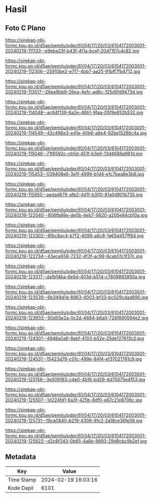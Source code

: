 # Hasil

## Foto C Plano

https://sirekap-obj-formc.kpu.go.id/d5ae/pemilu/pdpr/61/04/17/20/03/6104172003001-20240219-111133--e9eba23f-b43f-4f1a-bcef-20d7157c4c82.jpg

https://sirekap-obj-formc.kpu.go.id/d5ae/pemilu/pdpr/61/04/17/20/03/6104172003001-20240219-112306--25910be2-e7f7-4bb7-aa25-91bff7fb4712.jpg

https://sirekap-obj-formc.kpu.go.id/d5ae/pemilu/pdpr/61/04/17/20/03/6104172003001-20240219-113517--26ea9bb9-26ea-4efc-ad6c-125d5fd9473d.jpg

https://sirekap-obj-formc.kpu.go.id/d5ae/pemilu/pdpr/61/04/17/20/03/6104172003001-20240219-114048--ac64f139-6a2e-46b1-9faa-05f9e852b532.jpg

https://sirekap-obj-formc.kpu.go.id/d5ae/pemilu/pdpr/61/04/17/20/03/6104172003001-20240219-114549--42c496e3-e41e-40b6-a8e4-92be15286c4a.jpg

https://sirekap-obj-formc.kpu.go.id/d5ae/pemilu/pdpr/61/04/17/20/03/6104172003001-20240219-115046--71f6592c-cb5d-451f-b3e6-13d4686a981d.jpg

https://sirekap-obj-formc.kpu.go.id/d5ae/pemilu/pdpr/61/04/17/20/03/6104172003001-20240219-115453--039408e6-3e1f-4999-b1d4-e1c7bea8e3b6.jpg

https://sirekap-obj-formc.kpu.go.id/d5ae/pemilu/pdpr/61/04/17/20/03/6104172003001-20240219-115955--aedad879-afb2-4d1f-b300-81a0d901b735.jpg

https://sirekap-obj-formc.kpu.go.id/d5ae/pemilu/pdpr/61/04/17/20/03/6104172003001-20240219-122040--806fb88e-de0b-4eb7-9820-a205e84cb10a.jpg

https://sirekap-obj-formc.kpu.go.id/d5ae/pemilu/pdpr/61/04/17/20/03/6104172003001-20240219-122302--8fbc8ac4-b7f2-4099-a6c8-1e65d457ff84.jpg

https://sirekap-obj-formc.kpu.go.id/d5ae/pemilu/pdpr/61/04/17/20/03/6104172003001-20240219-122734--43ece658-7232-4f3f-ac99-8cab01c1f37c.jpg

https://sirekap-obj-formc.kpu.go.id/d5ae/pemilu/pdpr/61/04/17/20/03/6104172003001-20240219-123317--da1b14ba-6e5d-403d-b514-c7809893850a.jpg

https://sirekap-obj-formc.kpu.go.id/d5ae/pemilu/pdpr/61/04/17/20/03/6104172003001-20240219-123539--6b349d1d-8963-4003-bf33-bc029cdad890.jpg

https://sirekap-obj-formc.kpu.go.id/d5ae/pemilu/pdpr/61/04/17/20/03/6104172003001-20240219-123933--50d55e2a-0c2d-4684-b6a0-726f880594e2.jpg

https://sirekap-obj-formc.kpu.go.id/d5ae/pemilu/pdpr/61/04/17/20/03/6104172003001-20240219-124301--4948a0a6-9abf-4103-b52e-25de127613c0.jpg

https://sirekap-obj-formc.kpu.go.id/d5ae/pemilu/pdpr/61/04/17/20/03/6104172003001-20240219-124531--15423d79-c01c-499e-84f4-ef37021761c9.jpg

https://sirekap-obj-formc.kpu.go.id/d5ae/pemilu/pdpr/61/04/17/20/03/6104172003001-20240219-125158--3e509183-c4e0-4b16-bd29-4d70075e4f53.jpg

https://sirekap-obj-formc.kpu.go.id/d5ae/pemilu/pdpr/61/04/17/20/03/6104172003001-20240219-125507--1d224fd1-6a3f-425b-8df0-e67c21e8706c.jpg

https://sirekap-obj-formc.kpu.go.id/d5ae/pemilu/pdpr/61/04/17/20/03/6104172003001-20240219-125731--f8ca0840-b219-4306-8fc2-2a18ce36fe08.jpg

https://sirekap-obj-formc.kpu.go.id/d5ae/pemilu/pdpr/61/04/17/20/03/6104172003001-20240219-125922--d2c6f343-0b65-4a8e-9893-29d8cbc9b2ef.jpg


## Metadata

| Key        | Value               |
| ---------- | ------------------- |
| Time Stamp | 2024-02-19 16:03:16 |
| Kode Dapil | 6101                |



